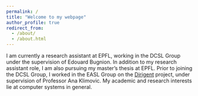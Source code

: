 ```yaml
---
permalink: /
title: "Welcome to my webpage"
author_profile: true
redirect_from: 
  - /about/
  - /about.html
---
```



I am currently a research assistant at EPFL, working in the DCSL Group under the supervision of Edouard Bugnion. In addition to my research assistant role, I am also pursuing my master’s thesis at EPFL. Prior to joining the DCSL Group, I worked in the EASL Group on the [Dirigent](https://github.com/eth-easl/dirigent) project, under supervision of Professor Ana Klimovic. My academic and research interests lie at computer systems in general.
